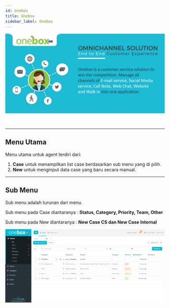```yaml
---
id: onebox
title: Onebox
sidebar_label: Onebox
---
```


![alt text][logo1]

[logo1]: ../static/img/image111-8086a2c996bdcd94a2421f37ac8a5d94.jpeg

---

## Menu Utama

Menu utama untuk agent terdiri dari:

1. **Case** untuk menampilkan list case berdasarkan sub menu yang di pilih.
1. **New** untuk menginput data case yang baru secara manual.

---

## Sub Menu

Sub menu adalah turunan dari menu.

Sub menu pada Case diantaranya : **Status, Category, Priority, Team, Other**

Sub menu pada New diantaranya : **New Case CS dan New Case Internal**

![alt text][logo]

[logo]: ../static/img/test.png
